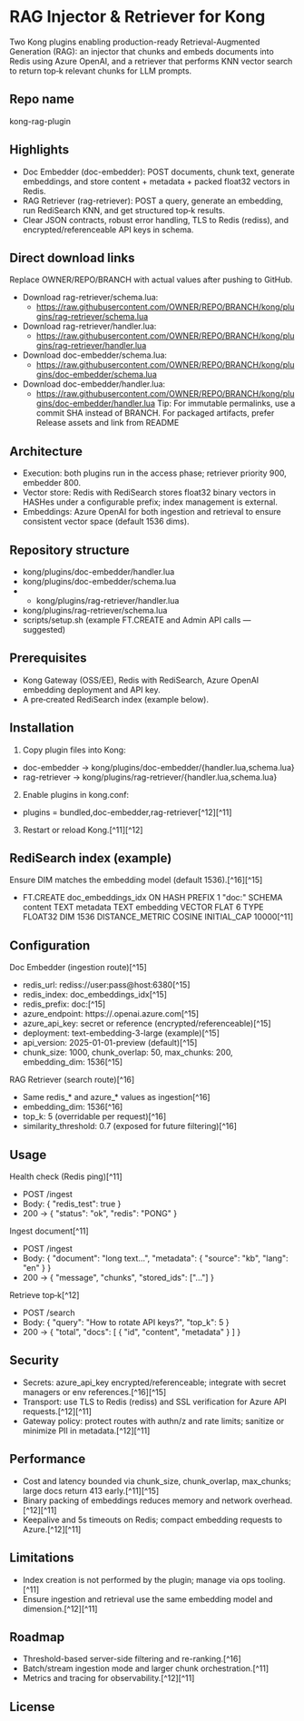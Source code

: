 # RAG Injector \& Retriever for Kong

Two Kong plugins enabling production-ready Retrieval-Augmented Generation (RAG): an injector that chunks and embeds documents into Redis using Azure OpenAI, and a retriever that performs KNN vector search to return top‑k relevant chunks for LLM prompts.

## Repo name

kong-rag-plugin

## Highlights

- Doc Embedder (doc-embedder): POST documents, chunk text, generate embeddings, and store content + metadata + packed float32 vectors in Redis.
- RAG Retriever (rag-retriever): POST a query, generate an embedding, run RediSearch KNN, and get structured top‑k results.
- Clear JSON contracts, robust error handling, TLS to Redis (rediss), and encrypted/referenceable API keys in schema.

## Direct download links

Replace OWNER/REPO/BRANCH with actual values after pushing to GitHub.

- Download rag-retriever/schema.lua:
    - https://raw.githubusercontent.com/OWNER/REPO/BRANCH/kong/plugins/rag-retriever/schema.lua
- Download rag-retriever/handler.lua:
    - https://raw.githubusercontent.com/OWNER/REPO/BRANCH/kong/plugins/rag-retriever/handler.lua
- Download doc-embedder/schema.lua:
    - https://raw.githubusercontent.com/OWNER/REPO/BRANCH/kong/plugins/doc-embedder/schema.lua
- Download doc-embedder/handler.lua:
    - https://raw.githubusercontent.com/OWNER/REPO/BRANCH/kong/plugins/doc-embedder/handler.lua
Tip: For immutable permalinks, use a commit SHA instead of BRANCH. For packaged artifacts, prefer Release assets and link from README

## Architecture

- Execution: both plugins run in the access phase; retriever priority 900, embedder 800.
- Vector store: Redis with RediSearch stores float32 binary vectors in HASHes under a configurable prefix; index management is external.
- Embeddings: Azure OpenAI for both ingestion and retrieval to ensure consistent vector space (default 1536 dims).


## Repository structure

- kong/plugins/doc-embedder/handler.lua
- kong/plugins/doc-embedder/schema.lua
- - kong/plugins/rag-retriever/handler.lua
- kong/plugins/rag-retriever/schema.lua
- scripts/setup.sh (example FT.CREATE and Admin API calls — suggested)


## Prerequisites

- Kong Gateway (OSS/EE), Redis with RediSearch, Azure OpenAI embedding deployment and API key.
- A pre‑created RediSearch index (example below).


## Installation

1) Copy plugin files into Kong:

- doc-embedder → kong/plugins/doc-embedder/{handler.lua,schema.lua}
- rag-retriever → kong/plugins/rag-retriever/{handler.lua,schema.lua}

2) Enable plugins in kong.conf:

- plugins = bundled,doc-embedder,rag-retriever[^12][^11]

3) Restart or reload Kong.[^11][^12]

## RediSearch index (example)

Ensure DIM matches the embedding model (default 1536).[^16][^15]

- FT.CREATE doc_embeddings_idx ON HASH PREFIX 1 "doc:" SCHEMA content TEXT metadata TEXT embedding VECTOR FLAT 6 TYPE FLOAT32 DIM 1536 DISTANCE_METRIC COSINE INITIAL_CAP 10000[^11]


## Configuration

Doc Embedder (ingestion route)[^15]

- redis_url: rediss://user:pass@host:6380[^15]
- redis_index: doc_embeddings_idx[^15]
- redis_prefix: doc:[^15]
- azure_endpoint: https://<resource>.openai.azure.com[^15]
- azure_api_key: secret or reference (encrypted/referenceable)[^15]
- deployment: text-embedding-3-large (example)[^15]
- api_version: 2025-01-01-preview (default)[^15]
- chunk_size: 1000, chunk_overlap: 50, max_chunks: 200, embedding_dim: 1536[^15]

RAG Retriever (search route)[^16]

- Same redis_* and azure_* values as ingestion[^16]
- embedding_dim: 1536[^16]
- top_k: 5 (overridable per request)[^16]
- similarity_threshold: 0.7 (exposed for future filtering)[^16]


## Usage

Health check (Redis ping)[^11]

- POST /ingest
- Body: { "redis_test": true }
- 200 → { "status": "ok", "redis": "PONG" }

Ingest document[^11]

- POST /ingest
- Body: { "document": "long text...", "metadata": { "source": "kb", "lang": "en" } }
- 200 → { "message", "chunks", "stored_ids": ["..."] }

Retrieve top‑k[^12]

- POST /search
- Body: { "query": "How to rotate API keys?", "top_k": 5 }
- 200 → { "total", "docs": [ { "id", "content", "metadata" } ] }


## Security

- Secrets: azure_api_key encrypted/referenceable; integrate with secret managers or env references.[^16][^15]
- Transport: use TLS to Redis (rediss) and SSL verification for Azure API requests.[^12][^11]
- Gateway policy: protect routes with authn/z and rate limits; sanitize or minimize PII in metadata.[^12][^11]


## Performance

- Cost and latency bounded via chunk_size, chunk_overlap, max_chunks; large docs return 413 early.[^11][^15]
- Binary packing of embeddings reduces memory and network overhead.[^12][^11]
- Keepalive and 5s timeouts on Redis; compact embedding requests to Azure.[^12][^11]


## Limitations

- Index creation is not performed by the plugin; manage via ops tooling.[^11]
- Ensure ingestion and retrieval use the same embedding model and dimension.[^12][^11]


## Roadmap

- Threshold-based server-side filtering and re-ranking.[^16]
- Batch/stream ingestion mode and larger chunk orchestration.[^11]
- Metrics and tracing for observability.[^12][^11]


## License


